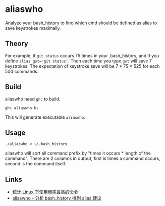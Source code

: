 # aliaswho

Analyze your bash\_history to find which cmd should be defined as alias to save keystrokes maximally.

## Theory

For example, if `git status` occurs 75 times in your .bash\_history, and if you define `alias gst='git status'`. Then each time you type `gst` will save 7 keystrokes. The expectation of keystroke save will be 7 * 75 = 525 for each 500 commands.

## Build

aliaswho need `ghc` to build.

	ghc aliaswho.hs

This will generate executable `aliaswho`.

## Usage

	./aliaswho < ~/.bash_history

aliaswho will sort all command prefix by "times it occurs * length of the command". There are 2 columns in output, first is times a command occurs, second is the command itself.

## Links

* [统计 Linux 下使用频率最高的命令](http://blog.henix.info/blog/linux-cmd-freq.html)
* [aliaswho - 分析 bash_history 得到 alias 建议](http://www.douban.com/note/264471057/)
